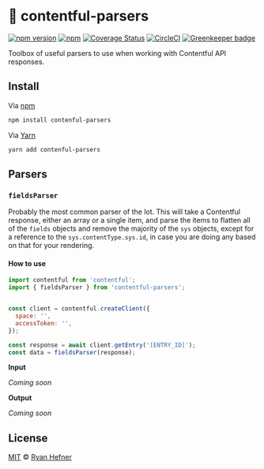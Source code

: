 # 🧰 contentful-parsers

[![npm version](https://badge.fury.io/js/contenful-parsers.svg)](https://badge.fury.io/js/contenful-parsers)
[![npm](https://img.shields.io/npm/l/express.svg)](LICENSE)
[![Coverage Status](https://coveralls.io/repos/github/ryanhefner/contenful-parsers/badge.svg?branch=master)](https://coveralls.io/github/ryanhefner/contenful-parsers?branch=master)
[![CircleCI](https://circleci.com/gh/ryanhefner/contenful-parsers.svg?style=shield)](https://circleci.com/gh/ryanhefner/contenful-parsers)
[![Greenkeeper badge](https://badges.greenkeeper.io/ryanhefner/contenful-parsers.svg)](https://greenkeeper.io/)

Toolbox of useful parsers to use when working with Contentful API responses.

## Install

Via [npm](https://npmjs.com/package/contenful-parsers)

```sh
npm install contenful-parsers
```

Via [Yarn](http://yarn.fyi/contenful-parsers)

```sh
yarn add contenful-parsers
```

## Parsers

### `fieldsParser`
Probably the most common parser of the lot. This will take a Contentful response,
either an array or a single item, and parse the items to flatten all of the `fields`
objects and remove the majority of the `sys` objects, except for a reference to
the `sys.contentType.sys.id`, in case you are doing any based on that for your
rendering.

#### How to use

```js
import contentful from 'contentful';
import { fieldsParser } from 'contentful-parsers';


const client = contentful.createClient({
  space: '',
  accessToken: '',
});

const response = await client.getEntry('[ENTRY_ID]');
const data = fieldsParser(response);
```

__Input__

_Coming soon_

__Output__

_Coming soon_


## License

[MIT](LICENSE) © [Ryan Hefner](https://www.ryanhefner.com)
